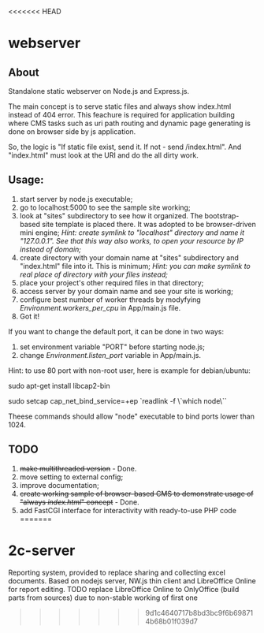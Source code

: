 <<<<<<< HEAD
# webserver
## About
Standalone static webserver on Node.js and Express.js.

The main concept is to serve static files and always show index.html instead of 404 error. This feachure is required for application building where CMS tasks such as uri path routing and dynamic page generating is done on browser side by js application.

So, the logic is "If static file exist, send it. If not - send /index.html". And "index.html" must look at the URI and do the all dirty work.

## Usage:
1) start server by node.js executable;
2) go to localhost:5000 to see the sample site working;
3) look at "sites" subdirectory to see how it organized. The bootstrap-based site template is placed there. It was adopted to be browser-driven mini engine;
*Hint: create symlink to "localhost" directory and name it "127.0.0.1". See that this way also works, to open your resource by IP instead of domain;*
4) create directory with your domain name at "sites" subdirectory and "index.html" file into it. This is minimum;
*Hint: you can make symlink to real place of directory with your files instead;*
5) place your project's other required files in that directory;
6) access server by your domain name and see your site is working;
7) configure best number of worker threads by modyfying *Environment.workers_per_cpu* in App/main.js file.
8) Got it!

If you want to change the default port, it can be done in two ways:
1) set environment variable "PORT" before starting node.js;
2) change *Environment.listen_port* variable in App/main.js.

Hint: to use 80 port with non-root user, here is example for debian/ubuntu:

sudo apt-get install libcap2-bin

sudo setcap cap_net_bind_service=+ep \`readlink -f \\`which node\\``

Theese commands should allow "node" executable to bind ports lower than 1024.


## TODO
1) <del>make multithreaded version</del> - Done.
2) move setting to external config;
3) improve documentation;
4) <del>create working sample of browser-based CMS to demonstrate usage of "always *index.html*" concept</del> - Done.
5) add FastCGI interface for interactivity with ready-to-use PHP code
=======
# 2c-server
Reporting system, provided to replace sharing and collecting excel documents. Based on nodejs server, NW.js thin client and LibreOffice Online for report editing.
TODO replace LibreOffice Online to OnlyOffice (build parts from sources) due to non-stable working of first one
>>>>>>> 9d1c4640717b8bd3bc9f6b698714b68b01f039d7
